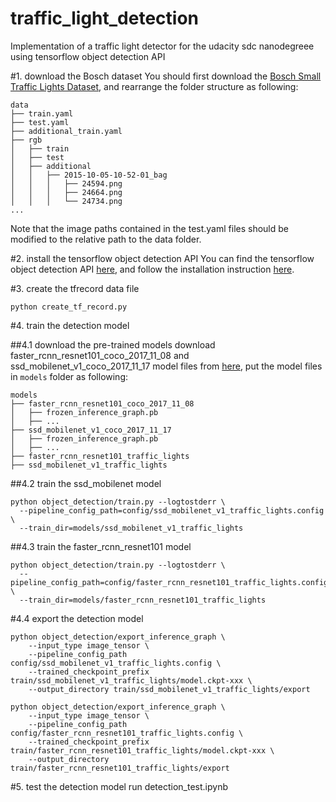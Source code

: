 # traffic_light_detection
Implementation of a traffic light detector for the udacity sdc nanodegreee using tensorflow object detection API 

#1. download the Bosch dataset
You should first download the [Bosch Small Traffic Lights Dataset](https://hci.iwr.uni-heidelberg.de/node/6132), and 
rearrange the folder structure as following:

```
data
├── train.yaml
├── test.yaml
├── additional_train.yaml
├── rgb
│   ├── train
│   ├── test
│   ├── additional
│   │   ├── 2015-10-05-10-52-01_bag
│   │   │   ├── 24594.png
│   │   │   ├── 24664.png
│   │   │   └── 24734.png
...
```

Note that the image paths contained in the test.yaml files should be modified 
to the relative path to the data folder.

#2. install the tensorflow object detection API
You can find the tensorflow object detection API [here](https://github.com/tensorflow/models/tree/master/research/object_detection),
and follow the installation instruction [here](https://github.com/tensorflow/models/blob/master/research/object_detection/g3doc/installation.md). 

#3. create the tfrecord data file
```
python create_tf_record.py
```

#4. train the detection model

##4.1 download the pre-trained models
download faster_rcnn_resnet101_coco_2017_11_08 and ssd_mobilenet_v1_coco_2017_11_17 model files from [here](http://download.tensorflow.org/models/object_detection), put the model files in `models` folder as following:
```
models
├── faster_rcnn_resnet101_coco_2017_11_08
│   ├── frozen_inference_graph.pb
│   ├── ...
├── ssd_mobilenet_v1_coco_2017_11_17
│   ├── frozen_inference_graph.pb
│   ├── ...
├── faster_rcnn_resnet101_traffic_lights
├── ssd_mobilenet_v1_traffic_lights
```

##4.2 train the ssd_mobilenet model
```
python object_detection/train.py --logtostderr \
  --pipeline_config_path=config/ssd_mobilenet_v1_traffic_lights.config \
  --train_dir=models/ssd_mobilenet_v1_traffic_lights
```

##4.3 train the faster_rcnn_resnet101 model
```
python object_detection/train.py --logtostderr \
  --pipeline_config_path=config/faster_rcnn_resnet101_traffic_lights.config \
  --train_dir=models/faster_rcnn_resnet101_traffic_lights
```

#4.4 export the detection model
```
python object_detection/export_inference_graph \
    --input_type image_tensor \
    --pipeline_config_path config/ssd_mobilenet_v1_traffic_lights.config \
    --trained_checkpoint_prefix train/ssd_mobilenet_v1_traffic_lights/model.ckpt-xxx \
    --output_directory train/ssd_mobilenet_v1_traffic_lights/export
    
python object_detection/export_inference_graph \
    --input_type image_tensor \
    --pipeline_config_path config/faster_rcnn_resnet101_traffic_lights.config \
    --trained_checkpoint_prefix train/faster_rcnn_resnet101_traffic_lights/model.ckpt-xxx \
    --output_directory train/faster_rcnn_resnet101_traffic_lights/export
```

#5. test the detection model
run detection_test.ipynb

